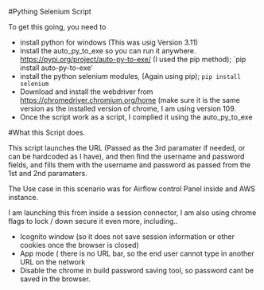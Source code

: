 #Pything Selenium Script

To get this going, you need to 
 - install python for windows (This was usig Version 3.11)
 - install the auto_py_to_exe so you can run it anywhere. https://pypi.org/project/auto-py-to-exe/ (I used the pip method); `pip install auto-py-to-exe'
 - install the python selenium modules, (Again using pip); `pip install selenium`
 - Download and install the webdriver from https://chromedriver.chromium.org/home (make sure it is the same version as the installed version of chrome, I am using version 109.
 - Once the script work as a script, I complied it using the auto_py_to_exe 
 
 #What this Script does.
 
 This script launches the URL (Passed as the 3rd paramater if needed, or can be hardcoded as I have), and then find the username and password fields, and fills them with the username and password as passed from the 1st and 2nd paramaters.
 
 The Use case in this scenario was for Airflow control Panel inside and AWS instance.
 
 I am launching this from inside a session connector, I am also using chrome flags to lock / down secure it even more, including..
 
 - Icognito window (so it does not save session information or other cookies once the browser is closed)
 - App mode ( there is no URL bar, so the end user cannot type in another URL on the network
 - Disable the chrome in build password saving tool, so password cant be saved in the browser.
 
 
 